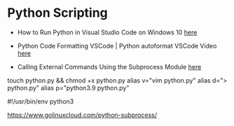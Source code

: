 # Python Scripting

* How to Run Python in Visual Studio Code on Windows 10 [here](https://www.youtube.com/watch?v=AKVRkB0fot0&t=48s)

* Python Code Formatting VSCode | Python autoformat VSCode Video [here](https://www.youtube.com/watch?v=7llJdfKfccE)

* Calling External Commands Using the Subprocess Module [here](https://www.youtube.com/watch?v=2Fp1N6dof0Y&t=588s)

touch python.py && chmod +x python.py
alias v="vim python.py"
alias d="> python.py"
alias p="python3.9 python.py"

#!/usr/bin/env python3


https://www.golinuxcloud.com/python-subprocess/




